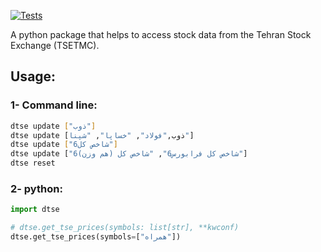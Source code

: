 [![Tests](https://github.com/s-diaco/tse-data/actions/workflows/python-app.yml/badge.svg)](https://github.com/s-diaco/tse-data/actions/workflows/python-app.yml)

A python package that helps to access stock data from the Tehran Stock Exchange (TSETMC).

## Usage:

### 1- Command line:

```bash
dtse update ["ذوب"]
dtse update [ذوب,"فولاد", "خساپا", "شپنا"]
dtse update ["شاخص کل6"]
dtse update ["شاخص کل فرابورس6", "شاخص کل (هم وزن)6"]
dtse reset
```

### 2- python:

```python
import dtse

# dtse.get_tse_prices(symbols: list[str], **kwconf)
dtse.get_tse_prices(symbols=["همراه"])
```
